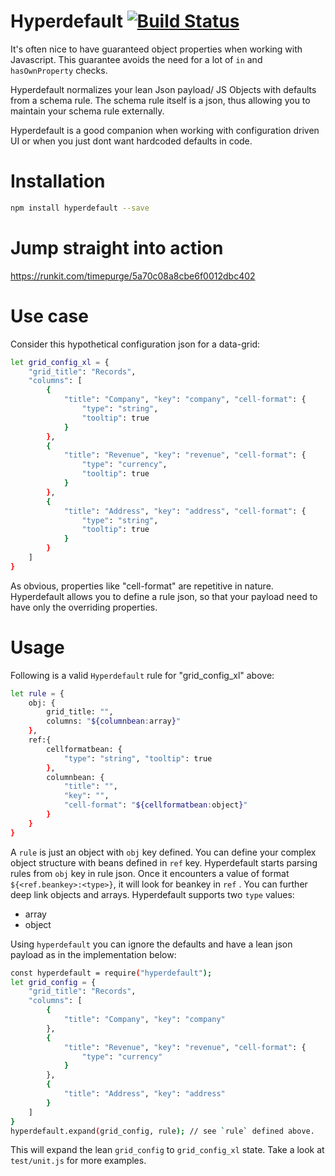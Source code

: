 # Hyperdefault [![Build Status](https://travis-ci.org/timepurge/hyperdefault.svg?branch=master)](https://travis-ci.org/timepurge/hyperdefault)

It's often nice to have guaranteed object properties when working with Javascript. This guarantee avoids the need for a lot of `in` and `hasOwnProperty` checks.

Hyperdefault normalizes your lean Json payload/ JS Objects with defaults from a schema rule. The schema rule itself is a json, thus allowing you to maintain your schema rule externally.

Hyperdefault is a good companion when working with configuration driven UI or when you just dont want hardcoded defaults in code.

# Installation
```sh
npm install hyperdefault --save
```

# Jump straight into action
https://runkit.com/timepurge/5a70c08a8cbe6f0012dbc402

# Use case
Consider this hypothetical configuration json for a data-grid:
```sh
let grid_config_xl = { 
    "grid_title": "Records", 
    "columns": [
        { 
            "title": "Company", "key": "company", "cell-format": { 
                "type": "string", 
                "tooltip": true
            } 
        },
        { 
            "title": "Revenue", "key": "revenue", "cell-format": { 
                "type": "currency", 
                "tooltip": true 
            }
        }, 
        { 
            "title": "Address", "key": "address", "cell-format": { 
                "type": "string", 
                "tooltip": true 
            }
        }
    ]
} 
```

As obvious, properties like "cell-format" are repetitive in nature. Hyperdefault allows you to define a rule json, so that your payload need to have only the overriding properties.

# Usage
Following is a valid `Hyperdefault` rule for "grid_config_xl" above:

```sh
let rule = { 
    obj: { 
        grid_title: "", 
        columns: "${columnbean:array}" 
    },
    ref:{
        cellformatbean: { 
            "type": "string", "tooltip": true 
        }, 
        columnbean: { 
            "title": "", 
            "key": "", 
            "cell-format": "${cellformatbean:object}" 
        }
    }
} 
```

A `rule` is just an object with `obj` key defined. You can define your complex object structure with beans defined in `ref` key. 
Hyperdefault starts parsing rules from `obj` key in rule json. Once it encounters a value of format `${<ref.beankey>:<type>}`, it will look for beankey in `ref` . You can further deep link objects and arrays. Hyperdefault supports two `type` values:
  - array
  - object

Using `hyperdefault` you can ignore the defaults and have a lean json payload as in the implementation below:

```sh
const hyperdefault = require("hyperdefault");
let grid_config = { 
    "grid_title": "Records", 
    "columns": [
        { 
            "title": "Company", "key": "company"
        },
        { 
            "title": "Revenue", "key": "revenue", "cell-format": { 
                "type": "currency"
            }
        }, 
        { 
            "title": "Address", "key": "address"
        }
    ]
}
hyperdefault.expand(grid_config, rule); // see `rule` defined above.
```

This will expand the lean `grid_config` to `grid_config_xl` state. 
Take a look at `test/unit.js` for more examples.
